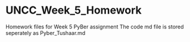 # UNCC_Week_5_Homework
Homework files for Week 5 PyBer assignment
The code md file is stored seperately as Pyber_Tushaar.md
